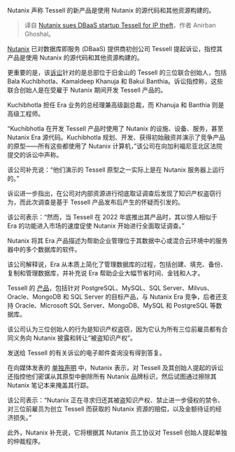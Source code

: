 
<!--
title: Nutanix起诉DBaaS初创公司Tessell窃取知识产权
cover: ./cover.png
-->

Nutanix 声称 Tessell 的新产品是使用 Nutanix 的源代码和其他资源构建的。

> 译自 [Nutanix sues DBaaS startup Tessell for IP theft](https://www.infoworld.com/article/3714623/nutanix-sues-dbaas-startup-tessell-for-ip-theft.html)，作者 Anirban Ghoshal。

[Nutanix](https://www.networkworld.com/article/972199/nutanix-new-multicloud-management-products-aim-for-simplification.html) 已对数据库即服务 (DBaaS) 提供商初创公司 Tessell 提起诉讼，指控其产品是使用 Nutanix 的源代码和其他资源构建的。

更重要的是，该[诉讼](https://www.pacermonitor.com/public/filings/D2GFHMSY/Nutanix_Inc_v_Tessell_Inc__candce-24-01729__0001.0.pdf)针对的是总部位于旧金山的 Tessell 的三位联合创始人，包括 Bala Kuchibhotla、Kamaldeep Khanuja 和 Bakul Banthia。诉讼指控称，这些联合创始人是在受雇于 Nutanix 期间开发 Tessell 产品的。

Kuchibhotla 担任 Era 业务的总经理兼高级副总裁，而 Khanuja 和 Banthia 则是高级工程师。

“Kuchibhotla 在开发 Tessell 产品时使用了 Nutanix 的设施、设备、服务，甚至 Nutanix Era 源代码。Kuchibhotla 规划、开发、获得初始融资并演示了竞争产品的原型——所有这些都使用了 Nutanix 计算机，”该公司在向加利福尼亚北区法院提交的诉讼中声称。

该公司补充说：“他们演示的 Tessell 原型之一实际上是在 Nutanix 服务器上运行的。”

诉讼进一步指出，在公司对内部资源进行彻底取证调查后发现了知识产权盗窃行为，而此次调查是基于 Tessell 产品发布后产生的怀疑而引发的。

该公司表示：“然而，当 Tessell 在 2022 年底推出其产品时，其以惊人相似于 Era 的功能进入市场的速度促使 Nutanix 开始进行全面取证调查。”

Nutanix 将其 Era 产品描述为帮助企业管理位于其数据中心或混合云环境中的服务器中的多个数据库的软件。

该公司解释说，Era 从本质上简化了管理数据库的过程，包括创建、填充、备份、复制和管理数据库，并补充说 Era 帮助企业大幅节省时间、金钱和人才。

Tessell 的 [产品](https://www.tessell.com/)，包括针对 PostgreSQL、MySQL、SQL Server、Milvus、Oracle、MongoDB 和 SQL Server 的目标产品，与 Nutanix Era 竞争，后者还支持 Oracle、Microsoft SQL Server、MongoDB、MySQL 和 PostgreSQL 等数据库。

该公司认为三位创始人的行为是知识产权盗窃，因为它认为所有三位前雇员都有合同义务向 Nutanix 披露和转让“被盗知识产权”。

发送给 Tessell 的有关诉讼的电子邮件查询没有得到答复。

在向媒体发表的 [单独声明](https://www.nutanix.com/press-releases/2024/nutanix-files-theft-of-intellectual-property-lawsuit-against-tessell-inc) 中，Nutanix 表示，对 Tessell 及其创始人提起的诉讼还指控他们密谋从其原型中删除所有 Nutanix 品牌标识，然后试图通过擦除其 Nutanix 笔记本来掩盖其行踪。

该公司表示：“Nutanix 正在寻求归还其被盗知识产权、禁止进一步侵权的禁令、对三位前雇员为创立 Tessell 而获取的 Nutanix 资源的赔偿，以及金额待证的经济损失。”

此外，Nutanix 补充说，它将根据其 Nutanix 员工协议对 Tessell 创始人提起单独的仲裁程序。